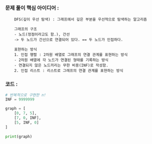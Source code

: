 ### 문제 풀이 핵심 아이디어 :
        DFS(깊이 우선 탐색) : 그래프에서 깊은 부분을 우선적으로 탐색하는 알고리즘

        그래프의 구조
        - 노드(정점이라고도 함.), 간선
        -> 두 노드가 간선으로 연결되어 있다. == 두 노드가 인접하다.
        
        표현하는 방식
        1. 인접 행렬 : 2차원 배열로 그래프의 연결 관계를 표현하는 방식
        - 2차원 배열에 각 노드가 연결된 형태를 기록하는 방식
        - 연결되지 않은 노드끼리는 무한 비용(INF)로 작성함.
        2. 인접 리스트 : 리스트로 그래프의 연결 관계를 표현하는 방식

### 코드 :
```python
# 반복적으로 구현한 n!
INF = 9999999

graph = [
    [0, 7, 5],
    [7, 0, INF],
    [5, INF, 0]
]
    
print(graph)
```
